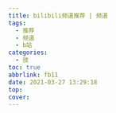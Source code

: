 ```yaml
---
title: bilibili频道推荐 | 频道
tags:
  - 推荐
  - 频道
  - b站
categories:
  - 技
toc: true
abbrlink: fb11
date: 2021-03-27 13:29:18
top:
cover:
---
```



